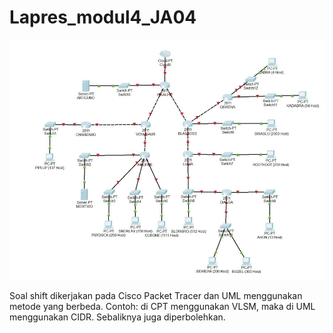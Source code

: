 # Lapres_modul4_JA04
<img src="https://github.com/heirsall/Lapres_Modul4_JA04/blob/master/soal%20shift%20modul%204.png">

<p> 
Soal shift dikerjakan pada Cisco Packet Tracer dan UML menggunakan metode yang
berbeda.
Contoh: di CPT menggunakan VLSM, maka di UML menggunakan CIDR. Sebaliknya
juga diperbolehkan.
</p>

